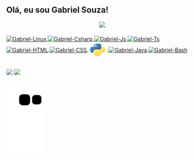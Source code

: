 ## Olá, eu sou Gabriel Souza!
<div align="center">
  <a href="https://github.com/Kinmane">
  <img height="180em" src="https://github-readme-stats.vercel.app/api/top-langs/?username=Kinmane&layout=compact&langs_count=7&theme=dark"/>
</div>
<div style="display: inline_block"><br>
  <img align="center" alt="Gabriel-Linux" height="40" width="50" src="https://cdn.jsdelivr.net/gh/devicons/devicon/icons/linux/linux-plain.svg" />
  <img align="center" alt="Gabriel-Csharp" height="40" width="50" src="https://cdn.jsdelivr.net/gh/devicons/devicon/icons/csharp/csharp-plain.svg">
  <img align="center" alt="Gabriel-Js" height="40" width="50" src="https://cdn.jsdelivr.net/gh/devicons/devicon/icons/javascript/javascript-plain.svg">
  <img align="center" alt="Gabriel-Ts" height="40" width="50" src="https://cdn.jsdelivr.net/gh/devicons/devicon/icons/typescript/typescript-plain.svg">
  <img align="center" alt="Gabriel-HTML" height="40" width="50" src="https://cdn.jsdelivr.net/gh/devicons/devicon/icons/html5/html5-plain.svg">
  <img align="center" alt="Gabriel-CSS" height="40" width="50" src="https://cdn.jsdelivr.net/gh/devicons/devicon/icons/css3/css3-plain.svg">
  <img align="center" alt="Gabriel-Python" height="40" width="50" src="https://raw.githubusercontent.com/devicons/devicon/master/icons/python/python-original.svg">
  <img align="center" alt="Gabriel-Java" height="40" width="50" src="https://cdn.jsdelivr.net/gh/devicons/devicon/icons/java/java-original.svg" />  
  <img align="center" alt="Gabriel-Bash" height="40" width="50" src="https://cdn.jsdelivr.net/gh/devicons/devicon/icons/bash/bash-original.svg" />
</div>
  
  ##
 
<div> 
  <a href = "mailto:rorato91@gmail.com"><img src="https://img.shields.io/badge/-Gmail-%23333?style=for-the-badge&logo=gmail&logoColor=white" target="_blank"></a>
  <a href="https://www.linkedin.com/in/gabriel-souza-a891a516a/" target="_blank"><img src="https://img.shields.io/badge/-LinkedIn-%230077B5?style=for-the-badge&logo=linkedin&logoColor=white" target="_blank"></a> 
 
  ![Snake animation](https://github.com/rafaballerini/rafaballerini/blob/output/github-contribution-grid-snake.svg)
 
</div>
